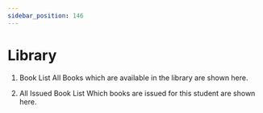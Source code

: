 ```yaml
---
sidebar_position: 146
---
```

 
# Library
1. Book List
All Books which are available in the library are shown here.

1. All Issued Book List
Which books are issued for this student are shown here.
